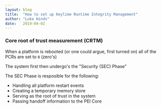 ```yaml
---
layout: blog
title:  "How to set up Keylime Runtime Integrity Management"
author: "Luke Hinds"
date:   2019-04-02
---
```

### Core root of trust measurement (CRTM)

When a platform is rebooted (or one could argue, first turned on) all of the PCRs are set to `0` (zero's)

The system first then undergo's the "Security (SEC) Phase"

The SEC Phase is resposible for the following:

* Handling all platform restart events
* Creating a temporary memory store
* Serving as the root of trust in the system
* Passing handoff information to the PEI Core
